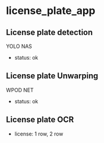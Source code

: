 # license_plate_app

## License plate detection

YOLO NAS

- status: ok


## License plate Unwarping

WPOD NET

- status: ok


## License plate OCR

- license: 1 row, 2 row
